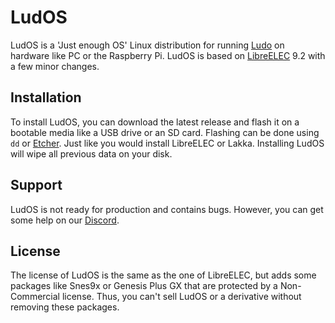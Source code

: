# LudOS

LudOS is a 'Just enough OS' Linux distribution for running [Ludo](https://ludo.libretro.com) on hardware like PC or the Raspberry Pi. LudOS is based on [LibreELEC](https://libreelec.tv) 9.2 with a few minor changes.

## Installation

To install LudOS, you can download the latest release and flash it on a bootable media like a USB drive or an SD card. Flashing can be done using `dd` or [Etcher](https://www.balena.io/etcher/). Just like you would install LibreELEC or Lakka. Installing LudOS will wipe all previous data on your disk.

## Support

LudOS is not ready for production and contains bugs. However, you can get some help on our [Discord](https://discordapp.com/invite/YXYSEQD).

## License

The license of LudOS is the same as the one of LibreELEC, but adds some packages like Snes9x or Genesis Plus GX that are protected by a Non-Commercial license. Thus, you can't sell LudOS or a derivative without removing these packages.
